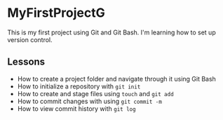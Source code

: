 # MyFirstProjectG

This is my first project using Git and Git Bash. I'm learning how to set up version control.

## Lessons
- How to create a project folder and navigate through it using Git Bash
- How to initialize a repository with `git init`
- How to create and stage files using `touch` and `git add`
- How to commit changes with using `git commit -m`
- How to view commit history with `git log`
